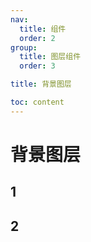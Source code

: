 ```yaml
---
nav:
  title: 组件
  order: 2
group:
  title: 图层组件
  order: 3

title: 背景图层

toc: content
---
```


# 背景图层

## 1

## 2

<code src="../examples/base.tsx"></code>
